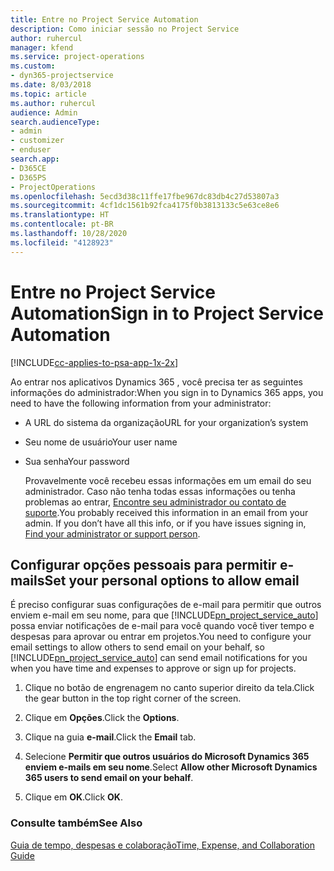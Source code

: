 ```yaml
---
title: Entre no Project Service Automation
description: Como iniciar sessão no Project Service
author: ruhercul
manager: kfend
ms.service: project-operations
ms.custom:
- dyn365-projectservice
ms.date: 8/03/2018
ms.topic: article
ms.author: ruhercul
audience: Admin
search.audienceType:
- admin
- customizer
- enduser
search.app:
- D365CE
- D365PS
- ProjectOperations
ms.openlocfilehash: 5ecd3d38c11ffe17fbe967dc83db4c27d53807a3
ms.sourcegitcommit: 4cf1dc1561b92fca4175f0b3813133c5e63ce8e6
ms.translationtype: HT
ms.contentlocale: pt-BR
ms.lasthandoff: 10/28/2020
ms.locfileid: "4128923"
---
```

# <a name="sign-in-to-project-service-automation"></a><span data-ttu-id="354c6-103">Entre no Project Service Automation</span><span class="sxs-lookup"><span data-stu-id="354c6-103">Sign in to Project Service Automation</span></span>

[!INCLUDE[cc-applies-to-psa-app-1x-2x](../includes/cc-applies-to-psa-app-1x-2x.md)]

<span data-ttu-id="354c6-104">Ao entrar nos aplicativos Dynamics 365 , você precisa ter as seguintes informações do administrador:</span><span class="sxs-lookup"><span data-stu-id="354c6-104">When you sign in to Dynamics 365 apps, you need to have the following information from your administrator:</span></span>  
  
- <span data-ttu-id="354c6-105">A URL do sistema da organização</span><span class="sxs-lookup"><span data-stu-id="354c6-105">URL for your organization’s system</span></span>  
  
- <span data-ttu-id="354c6-106">Seu nome de usuário</span><span class="sxs-lookup"><span data-stu-id="354c6-106">Your user name</span></span>  
  
- <span data-ttu-id="354c6-107">Sua senha</span><span class="sxs-lookup"><span data-stu-id="354c6-107">Your password</span></span>  
  
  <span data-ttu-id="354c6-108">Provavelmente você recebeu essas informações em um email do seu administrador. Caso não tenha todas essas informações ou tenha problemas ao entrar, [Encontre seu administrador ou contato de suporte](https://docs.microsoft.com/dynamics365/customerengagement/on-premises/basics/find-administrator-support).</span><span class="sxs-lookup"><span data-stu-id="354c6-108">You probably received this information in an email from your admin. If you don’t have all this info, or if you have issues signing in, [Find your administrator or support person](https://docs.microsoft.com/dynamics365/customerengagement/on-premises/basics/find-administrator-support).</span></span>  
  
## <a name="set-your-personal-options-to-allow-email"></a><span data-ttu-id="354c6-109">Configurar opções pessoais para permitir e-mails</span><span class="sxs-lookup"><span data-stu-id="354c6-109">Set your personal options to allow email</span></span>  
 <span data-ttu-id="354c6-110">É preciso configurar suas configurações de e-mail para permitir que outros enviem e-mail em seu nome, para que [!INCLUDE[pn_project_service_auto](../includes/pn-project-service-auto.md)] possa enviar notificações de e-mail para você quando você tiver tempo e despesas para aprovar ou entrar em projetos.</span><span class="sxs-lookup"><span data-stu-id="354c6-110">You need to configure your email settings to allow others to send email on your behalf, so [!INCLUDE[pn_project_service_auto](../includes/pn-project-service-auto.md)] can send email notifications for you when you have time and expenses to approve or sign up for projects.</span></span>  
  
1.  <span data-ttu-id="354c6-111">Clique no botão de engrenagem no canto superior direito da tela.</span><span class="sxs-lookup"><span data-stu-id="354c6-111">Click the gear button in the top right corner of the screen.</span></span>  
  
2.  <span data-ttu-id="354c6-112">Clique em **Opções**.</span><span class="sxs-lookup"><span data-stu-id="354c6-112">Click the **Options**.</span></span>  
  
3.  <span data-ttu-id="354c6-113">Clique na guia **e-mail**.</span><span class="sxs-lookup"><span data-stu-id="354c6-113">Click the **Email** tab.</span></span>  
  
4.  <span data-ttu-id="354c6-114">Selecione **Permitir que outros usuários do Microsoft Dynamics 365 enviem e-mails em seu nome**.</span><span class="sxs-lookup"><span data-stu-id="354c6-114">Select **Allow other Microsoft Dynamics 365 users to send email on your behalf**.</span></span>  
  
5.  <span data-ttu-id="354c6-115">Clique em **OK**.</span><span class="sxs-lookup"><span data-stu-id="354c6-115">Click **OK**.</span></span>  
  
### <a name="see-also"></a><span data-ttu-id="354c6-116">Consulte também</span><span class="sxs-lookup"><span data-stu-id="354c6-116">See Also</span></span>  
 [<span data-ttu-id="354c6-117">Guia de tempo, despesas e colaboração</span><span class="sxs-lookup"><span data-stu-id="354c6-117">Time, Expense, and Collaboration Guide</span></span>](../psa/time-expense-collaboration-guide.md)
